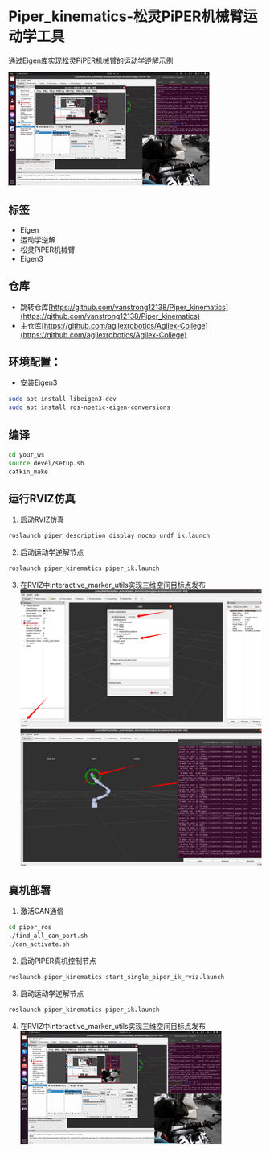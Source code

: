 # Piper_kinematics-松灵PiPER机械臂运动学工具

通过Eigen库实现松灵PiPER机械臂的运动学逆解示例

![alt text](doc/image-2.gif)

## 标签
- Eigen
- 运动学逆解
- 松灵PiPER机械臂
- Eigen3

## 仓库
- 跳转仓库[https://github.com/vanstrong12138/Piper_kinematics](https://github.com/vanstrong12138/Piper_kinematics)
- 主仓库[https://github.com/agilexrobotics/Agilex-College](https://github.com/agilexrobotics/Agilex-College)

## 环境配置：

- 安装Eigen3
```bash
sudo apt install libeigen3-dev
sudo apt install ros-noetic-eigen-conversions 
```

## 编译
```bash
cd your_ws
source devel/setup.sh
catkin_make
```

## 运行RVIZ仿真

1. 启动RVIZ仿真
```bash
roslaunch piper_description display_nocap_urdf_ik.launch
```

2. 启动运动学逆解节点
```bash
roslaunch piper_kinematics piper_ik.launch
```

3. 在RVIZ中interactive_marker_utils实现三维空间目标点发布
![alt text](doc/image.png)
![alt text](doc/image-1.png)

## 真机部署

1. 激活CAN通信
```bash
cd piper_ros
./find_all_can_port.sh 
./can_activate.sh 
```

2. 启动PIPER真机控制节点
```bash
roslaunch piper_kinematics start_single_piper_ik_rviz.launch
```

3. 启动运动学逆解节点
```bash
roslaunch piper_kinematics piper_ik.launch
```

4. 在RVIZ中interactive_marker_utils实现三维空间目标点发布
![alt text](doc/image-2.gif)



